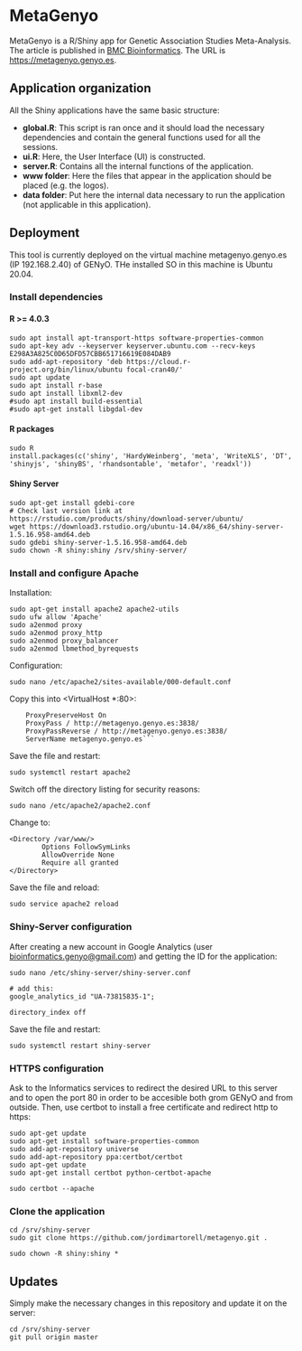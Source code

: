 # MetaGenyo
MetaGenyo is a R/Shiny app for Genetic Association Studies Meta-Analysis. The article is published in [BMC Bioinformatics](https://doi.org/10.1186/s12859-017-1990-4). The URL is https://metagenyo.genyo.es.

## Application organization
All the Shiny applications have the same basic structure:
* **global.R**: This script is ran once and it should load the necessary dependencies and contain the general functions used for all the sessions.
* **ui.R**: Here, the User Interface (UI) is constructed.
* **server.R**: Contains all the internal functions of the application.
* **www folder**: Here the files that appear in the application should be placed (e.g. the logos).
* **data folder**: Put here the internal data necessary to run the application (not applicable in this application).
 
 ## Deployment
 This tool is currently deployed on the virtual machine metagenyo.genyo.es (IP 192.168.2.40) of GENyO. THe installed SO in this machine is Ubuntu 20.04.
 
 ### Install dependencies
 #### R >= 4.0.3
```
sudo apt install apt-transport-https software-properties-common
sudo apt-key adv --keyserver keyserver.ubuntu.com --recv-keys E298A3A825C0D65DFD57CBB651716619E084DAB9
sudo add-apt-repository 'deb https://cloud.r-project.org/bin/linux/ubuntu focal-cran40/'
sudo apt update
sudo apt install r-base
sudo apt install libxml2-dev
#sudo apt install build-essential
#sudo apt-get install libgdal-dev
```
 #### R packages
```
sudo R
install.packages(c('shiny', 'HardyWeinberg', 'meta', 'WriteXLS', 'DT', 'shinyjs', 'shinyBS', 'rhandsontable', 'metafor', 'readxl'))
```
 #### Shiny Server
```
sudo apt-get install gdebi-core
# Check last version link at https://rstudio.com/products/shiny/download-server/ubuntu/
wget https://download3.rstudio.org/ubuntu-14.04/x86_64/shiny-server-1.5.16.958-amd64.deb
sudo gdebi shiny-server-1.5.16.958-amd64.deb
sudo chown -R shiny:shiny /srv/shiny-server/
```
 ### Install and configure Apache
 Installation:
 ```
 sudo apt-get install apache2 apache2-utils
sudo ufw allow 'Apache'
sudo a2enmod proxy
sudo a2enmod proxy_http
sudo a2enmod proxy_balancer
sudo a2enmod lbmethod_byrequests
```
Configuration:
```
sudo nano /etc/apache2/sites-available/000-default.conf
```
Copy this into <VirtualHost *:80>:
```
	ProxyPreserveHost On
	ProxyPass / http://metagenyo.genyo.es:3838/
	ProxyPassReverse / http://metagenyo.genyo.es:3838/
	ServerName metagenyo.genyo.es```
```
Save the file and restart:
```
sudo systemctl restart apache2
```
Switch off the directory listing for security reasons:
```
sudo nano /etc/apache2/apache2.conf
```
Change to:
```
<Directory /var/www/>
        Options FollowSymLinks
        AllowOverride None
        Require all granted
</Directory>
```
Save the file and reload:
```
sudo service apache2 reload
```
### Shiny-Server configuration
After creating a new account in Google Analytics (user bioinformatics.genyo@gmail.com) and getting the ID for the application:
```
sudo nano /etc/shiny-server/shiny-server.conf

# add this:     
google_analytics_id "UA-73815835-1";

directory_index off
```
Save the file and restart:
```
sudo systemctl restart shiny-server
```

### HTTPS configuration
Ask to the Informatics services to redirect the desired URL to this server and to open the port 80 in order to be accesible both grom GENyO and from outside. Then, use certbot to install a free certificate and redirect http to https:
```
sudo apt-get update
sudo apt-get install software-properties-common
sudo add-apt-repository universe
sudo add-apt-repository ppa:certbot/certbot
sudo apt-get update
sudo apt-get install certbot python-certbot-apache

sudo certbot --apache
```
### Clone the application
```
cd /srv/shiny-server
sudo git clone https://github.com/jordimartorell/metagenyo.git .

sudo chown -R shiny:shiny *
```

## Updates
Simply make the necessary changes in this repository and update it on the server:
```
cd /srv/shiny-server
git pull origin master
```

